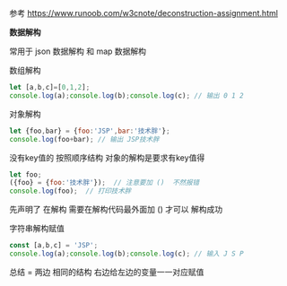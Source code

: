 参考 https://www.runoob.com/w3cnote/deconstruction-assignment.html

**数据解构**

常用于 json 数据解构  和  map 数据解构

数组解构

```javascript
let [a,b,c]=[0,1,2];
console.log(a);console.log(b);console.log(c); // 输出 0 1 2
```



对象解构

```javascript
let {foo,bar} = {foo:'JSP',bar:'技术胖'};
console.log(foo+bar); // 输出 JSP技术胖
```



没有key值的 按照顺序结构  对象的解构是要求有key值得



```javascript
let foo;
({foo} = {foo:'技术胖'});  // 注意要加 ()  不然报错
console.log(foo);  // 打印技术胖
```

先声明了  在解构  需要在解构代码最外面加 ()  才可以 解构成功

字符串解构赋值

```javascript
const [a,b,c] = 'JSP';
console.log(a);console.log(b);console.log(c); // 输入 J S P
```

总结   =  两边 相同的结构  右边给左边的变量一一对应赋值

